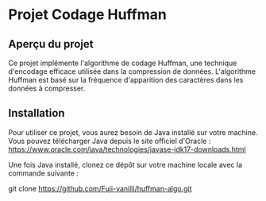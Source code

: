 # Projet Codage Huffman

## Aperçu du projet

Ce projet implémente l'algorithme de codage Huffman, une technique d'encodage efficace utilisée dans la compression de données. L'algorithme Huffman est basé sur la fréquence d'apparition des caractères dans les données à compresser.

## Installation

Pour utiliser ce projet, vous aurez besoin de Java installé sur votre machine. Vous pouvez télécharger Java depuis le site officiel d'Oracle : https://www.oracle.com/java/technologies/javase-jdk17-downloads.html

Une fois Java installé, clonez ce dépôt sur votre machine locale avec la commande suivante :

git clone https://github.com/Fuji-vanilli/huffman-algo.git





